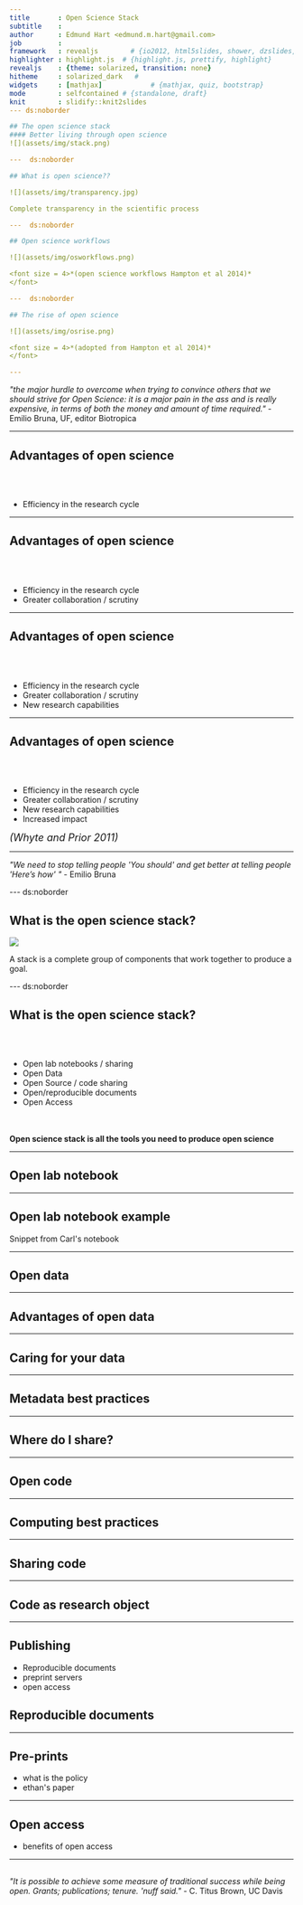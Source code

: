 ```yaml
---
title       : Open Science Stack
subtitle    : 
author      : Edmund Hart <edmund.m.hart@gmail.com>
job         : 
framework   : revealjs        # {io2012, html5slides, shower, dzslides, ...}
highlighter : highlight.js  # {highlight.js, prettify, highlight}
revealjs    : {theme: solarized, transition: none}
hitheme     : solarized_dark   # 
widgets     : [mathjax]            # {mathjax, quiz, bootstrap}
mode        : selfcontained # {standalone, draft}
knit        : slidify::knit2slides
--- ds:noborder

## The open science stack
#### Better living through open science
![](assets/img/stack.png)

---  ds:noborder

## What is open science??

![](assets/img/transparency.jpg)

Complete transparency in the scientific process

---  ds:noborder

## Open science workflows

![](assets/img/osworkflows.png)

<font size = 4>*(open science workflows Hampton et al 2014)*
</font>

---  ds:noborder

## The rise of open science

![](assets/img/osrise.png)

<font size = 4>*(adopted from Hampton et al 2014)*
</font>

---
```


*"the major hurdle to overcome when trying to convince others that we should strive for Open Science: it is a major pain in the ass and is really expensive, in terms of both the money and amount of time required."* - Emilio Bruna, UF, editor Biotropica

---

## Advantages of open science
<br><br>

* Efficiency in the research cycle 

---

## Advantages of open science

<br><br>
* Efficiency in the research cycle 
* Greater collaboration / scrutiny

---
## Advantages of open science
<br><br>

* Efficiency in the research cycle 
* Greater collaboration / scrutiny
* New research capabilities



---
## Advantages of open science

<br><br>
* Efficiency in the research cycle 
* Greater collaboration / scrutiny
* New research capabilities
* Increased impact

<font size = 4>*(Whyte and Prior 2011)*
</font>

---

*"We need to stop telling people 'You should' and get better at telling people 'Here’s how' "* - Emilio Bruna

--- ds:noborder
## What is the open science stack?

![](assets/img/lego.png)

A stack is a complete group of components that work together to produce a goal.

--- ds:noborder
## What is the open science stack?


<br><br>
* Open lab notebooks / sharing
* Open Data
* Open Source / code sharing
* Open/reproducible documents
* Open Access
  
<br><br>
__Open science stack is all the tools you need to produce open science__

---

## Open lab notebook

---

## Open lab notebook example

Snippet from Carl's notebook

--- 

## Open data

---

## Advantages of open data

---

## Caring for your data

---

## Metadata best practices

---

## Where do I share?

---

## Open code

---

## Computing best practices

--- 

## Sharing code

---

## Code as research object

---

## Publishing

 * Reproducible documents
 * preprint servers
 * open access
 
## Reproducible documents

---

## Pre-prints

 * what is the policy
 * ethan's paper

--- 

## Open access

 * benefits of open access
 
---

## 

*"It is possible to achieve some measure of traditional success while being open. Grants; publications; tenure. 'nuff said."* - C. Titus Brown, UC Davis







